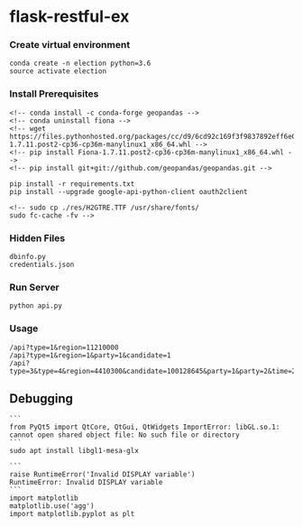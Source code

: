 # flask-restful-ex

### Create virtual environment
	conda create -n election python=3.6
	source activate election

### Install Prerequisites
	<!-- conda install -c conda-forge geopandas -->
	<!-- conda uninstall fiona -->
	<!-- wget https://files.pythonhosted.org/packages/cc/d9/6cd92c169f3f9837892eff6e0f4be310d6b93e3ac4125ff88d2a50c5fe0c/Fiona-1.7.11.post2-cp36-cp36m-manylinux1_x86_64.whl -->
	<!-- pip install Fiona-1.7.11.post2-cp36-cp36m-manylinux1_x86_64.whl -->
	<!-- pip install git+git://github.com/geopandas/geopandas.git -->
	
	pip install -r requirements.txt
    pip install --upgrade google-api-python-client oauth2client

	<!-- sudo cp ./res/H2GTRE.TTF /usr/share/fonts/
	sudo fc-cache -fv -->

### Hidden Files
    dbinfo.py
    credentials.json

### Run Server
	python api.py

### Usage
	/api?type=1&region=11210000
	/api?type=1&region=1&party=1&candidate=1
	/api?type=3&type=4&region=4410300&candidate=100128645&party=1&party=2&time=20180613200030

## Debugging
	```
	from PyQt5 import QtCore, QtGui, QtWidgets ImportError: libGL.so.1: cannot open shared object file: No such file or directory
	```
	sudo apt install libgl1-mesa-glx

	```
	raise RuntimeError('Invalid DISPLAY variable')
	RuntimeError: Invalid DISPLAY variable
	```
	import matplotlib
	matplotlib.use('agg')
	import matplotlib.pyplot as plt